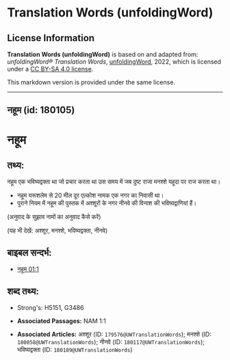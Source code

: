 # Translation Words (unfoldingWord)

## License Information

**Translation Words (unfoldingWord)** is based on and adapted from: _unfoldingWord® Translation Words_, [unfoldingWord](https://unfoldingword.org/utw), 2022, which is licensed under a [CC BY-SA 4.0 license](https://creativecommons.org/licenses/by-sa/4.0/legalcode.en).

This markdown version is provided under the same license.



--------------------------------

## नहूम (id: 180105)

नहूम
====

तथ्य:
-----

नहूम एक भविष्यद्वक्ता था जो प्रचार करता था उस समय में जब दुष्ट राजा मनश्शे यहूदा पर राज करता था।

* नहूम यरूशलेम से 20 मील दूर एल्कोश नामक एक नगर का निवासी था।
* पुराने नियम में नहूम की पुस्तक में अश्शूरों के नगर नीनवे की विनाश की भविष्यद्वाणियां हैं।

(अनुवाद के सुझाव नामों का अनुवाद कैसे करें)

(यह भी देखें: अश्शूर, मनश्शे, भविष्यद्वक्ता, नीनवे)

बाइबल सन्दर्भ:
--------------

* [नहूम 01:1](https://ref.ly/Nah1:1)

शब्द तथ्य:
----------

* Strong's: H5151, G3486

* **Associated Passages:** NAM 1:1
* **Associated Articles:** अश्शूर (ID: `179576@UWTranslationWords`); मनश्शे (ID: `180058@UWTranslationWords`); नीनवे (ID: `180117@UWTranslationWords`); भविष्यद्वक्ता (ID: `180189@UWTranslationWords`)

